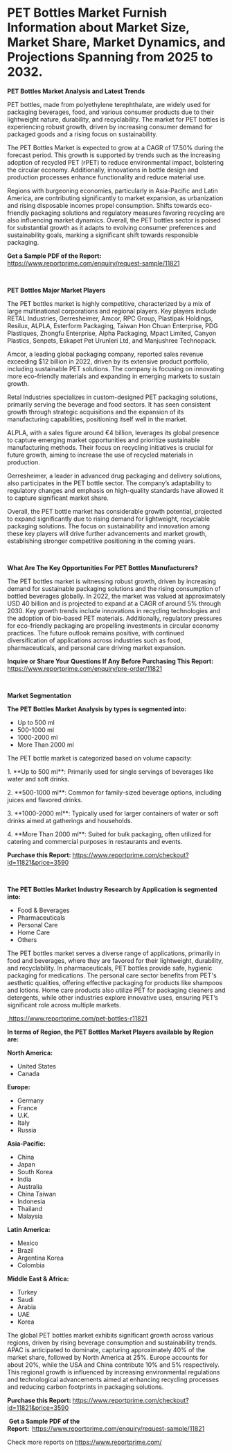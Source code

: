 <p><h1>PET Bottles Market Furnish Information about Market Size, Market Share, Market Dynamics, and Projections Spanning from 2025 to 2032.</h1></p><p><strong>PET Bottles Market Analysis and Latest Trends</strong></p>
<p><p>PET bottles, made from polyethylene terephthalate, are widely used for packaging beverages, food, and various consumer products due to their lightweight nature, durability, and recyclability. The market for PET bottles is experiencing robust growth, driven by increasing consumer demand for packaged goods and a rising focus on sustainability.</p><p>The PET Bottles Market is expected to grow at a CAGR of 17.50% during the forecast period. This growth is supported by trends such as the increasing adoption of recycled PET (rPET) to reduce environmental impact, bolstering the circular economy. Additionally, innovations in bottle design and production processes enhance functionality and reduce material use. </p><p>Regions with burgeoning economies, particularly in Asia-Pacific and Latin America, are contributing significantly to market expansion, as urbanization and rising disposable incomes propel consumption. Shifts towards eco-friendly packaging solutions and regulatory measures favoring recycling are also influencing market dynamics. Overall, the PET bottles sector is poised for substantial growth as it adapts to evolving consumer preferences and sustainability goals, marking a significant shift towards responsible packaging.</p></p>
<p><strong>Get a Sample PDF of the Report:&nbsp;</strong> <a href="https://www.reportprime.com/enquiry/request-sample/11821?utm_campaign=2957&utm_medium=2&utm_source=Github&utm_content=ia&utm_term=17032025&utm_id=pet-bottles">https://www.reportprime.com/enquiry/request-sample/11821</a></p>
<p>&nbsp;</p>
<p><strong>PET Bottles Major Market Players</strong></p>
<p><p>The PET bottles market is highly competitive, characterized by a mix of large multinational corporations and regional players. Key players include RETAL Industries, Gerresheimer, Amcor, RPC Group, Plastipak Holdings, Resilux, ALPLA, Esterform Packaging, Taiwan Hon Chuan Enterprise, PDG Plastiques, Zhongfu Enterprise, Alpha Packaging, Mpact Limited, Canyon Plastics, Senpets, Eskapet Pet Urunleri Ltd, and Manjushree Technopack.</p><p>Amcor, a leading global packaging company, reported sales revenue exceeding $12 billion in 2022, driven by its extensive product portfolio, including sustainable PET solutions. The company is focusing on innovating more eco-friendly materials and expanding in emerging markets to sustain growth.</p><p>Retal Industries specializes in custom-designed PET packaging solutions, primarily serving the beverage and food sectors. It has seen consistent growth through strategic acquisitions and the expansion of its manufacturing capabilities, positioning itself well in the market.</p><p>ALPLA, with a sales figure around €4 billion, leverages its global presence to capture emerging market opportunities and prioritize sustainable manufacturing methods. Their focus on recycling initiatives is crucial for future growth, aiming to increase the use of recycled materials in production.</p><p>Gerresheimer, a leader in advanced drug packaging and delivery solutions, also participates in the PET bottle sector. The company’s adaptability to regulatory changes and emphasis on high-quality standards have allowed it to capture significant market share.</p><p>Overall, the PET bottle market has considerable growth potential, projected to expand significantly due to rising demand for lightweight, recyclable packaging solutions. The focus on sustainability and innovation among these key players will drive further advancements and market growth, establishing stronger competitive positioning in the coming years.</p></p>
<p>&nbsp;</p>
<p><strong>What Are The Key Opportunities For PET Bottles Manufacturers?</strong></p>
<p><p>The PET bottles market is witnessing robust growth, driven by increasing demand for sustainable packaging solutions and the rising consumption of bottled beverages globally. In 2022, the market was valued at approximately USD 40 billion and is projected to expand at a CAGR of around 5% through 2030. Key growth trends include innovations in recycling technologies and the adoption of bio-based PET materials. Additionally, regulatory pressures for eco-friendly packaging are propelling investments in circular economy practices. The future outlook remains positive, with continued diversification of applications across industries such as food, pharmaceuticals, and personal care driving market expansion.</p></p>
<p><strong>Inquire or Share Your Questions If Any Before Purchasing This Report:</strong> <a href="https://www.reportprime.com/enquiry/pre-order/11821?utm_campaign=2957&utm_medium=2&utm_source=Github&utm_content=ia&utm_term=17032025&utm_id=pet-bottles">https://www.reportprime.com/enquiry/pre-order/11821</a></p>
<p>&nbsp;</p>
<p><strong>Market Segmentation</strong></p>
<p><strong>The PET Bottles Market Analysis by types is segmented into:</strong></p>
<p><ul><li>Up to 500 ml</li><li>500-1000 ml</li><li>1000-2000 ml</li><li>More Than 2000 ml</li></ul></p>
<p><p>The PET bottle market is categorized based on volume capacity: </p><p>1. **Up to 500 ml**: Primarily used for single servings of beverages like water and soft drinks.</p><p>  </p><p>2. **500-1000 ml**: Common for family-sized beverage options, including juices and flavored drinks.</p><p>3. **1000-2000 ml**: Typically used for larger containers of water or soft drinks aimed at gatherings and households.</p><p>4. **More Than 2000 ml**: Suited for bulk packaging, often utilized for catering and commercial purposes in restaurants and events.</p></p>
<p><strong>Purchase this Report:&nbsp;</strong><a href="https://www.reportprime.com/checkout?id=11821&price=3590&utm_campaign=2957&utm_medium=2&utm_source=Github&utm_content=ia&utm_term=17032025&utm_id=pet-bottles">https://www.reportprime.com/checkout?id=11821&price=3590</a></p>
<p>&nbsp;</p>
<p><strong>The PET Bottles Market Industry Research by Application is segmented into:</strong></p>
<p><ul><li>Food & Beverages</li><li>Pharmaceuticals</li><li>Personal Care</li><li>Home Care</li><li>Others</li></ul></p>
<p><p>The PET bottles market serves a diverse range of applications, primarily in food and beverages, where they are favored for their lightweight, durability, and recyclability. In pharmaceuticals, PET bottles provide safe, hygienic packaging for medications. The personal care sector benefits from PET's aesthetic qualities, offering effective packaging for products like shampoos and lotions. Home care products also utilize PET for packaging cleaners and detergents, while other industries explore innovative uses, ensuring PET’s significant role across multiple markets.</p></p>
<p><a href="https://www.reportprime.com/pet-bottles-r11821?utm_campaign=2957&utm_medium=2&utm_source=Github&utm_content=ia&utm_term=17032025&utm_id=pet-bottles">&nbsp;https://www.reportprime.com/pet-bottles-r11821</a></p>
<p><strong>In terms of Region, the PET Bottles Market Players available by Region are:</strong></p>
<p>
    <p> <strong> North America: </strong>
        <ul>
            <li>United States</li>
            <li>Canada</li>
        </ul>
        </p> 
    <p> <strong> Europe: </strong>
        <ul>
            <li>Germany</li>
            <li>France</li>
            <li>U.K.</li>
            <li>Italy</li>
            <li>Russia</li>
        </ul>
        </p> 
    <p> <strong> Asia-Pacific: </strong>
        <ul>
            <li>China</li>
            <li>Japan</li>
            <li>South Korea</li>
            <li>India</li>
            <li>Australia</li>
            <li>China Taiwan</li>
            <li>Indonesia</li>
            <li>Thailand</li>
            <li>Malaysia</li>
        </ul>
        </p> 
    <p> <strong> Latin America: </strong>
        <ul>
            <li>Mexico</li>
            <li>Brazil</li>
            <li>Argentina Korea</li>
            <li>Colombia</li>
        </ul>
        </p> 
    <p> <strong> Middle East & Africa: </strong>
        <ul>
            <li>Turkey</li>
            <li>Saudi</li>
            <li>Arabia</li>
            <li>UAE</li>
            <li>Korea</li>
        </ul>
    </p>
    </p>
<p><p>The global PET bottles market exhibits significant growth across various regions, driven by rising beverage consumption and sustainability trends. APAC is anticipated to dominate, capturing approximately 40% of the market share, followed by North America at 25%. Europe accounts for about 20%, while the USA and China contribute 10% and 5% respectively. This regional growth is influenced by increasing environmental regulations and technological advancements aimed at enhancing recycling processes and reducing carbon footprints in packaging solutions.</p></p>
<p><strong>Purchase this Report: </strong><a href="https://www.reportprime.com/checkout?id=11821&price=3590&utm_campaign=2957&utm_medium=2&utm_source=Github&utm_content=ia&utm_term=17032025&utm_id=pet-bottles">https://www.reportprime.com/checkout?id=11821&price=3590</a></p>
<p>&nbsp;<strong>Get a Sample PDF of the Report:&nbsp;&nbsp;</strong><a href="https://www.reportprime.com/enquiry/request-sample/11821?utm_campaign=2957&utm_medium=2&utm_source=Github&utm_content=ia&utm_term=17032025&utm_id=pet-bottles">https://www.reportprime.com/enquiry/request-sample/11821</a></p>
<p><strong></strong></p>
<p>Check more reports on <a href="https://www.reportprime.com/?utm_campaign=2957&utm_medium=2&utm_source=Github&utm_content=ia&utm_term=17032025&utm_id=pet-bottles">https://www.reportprime.com/</a></p>